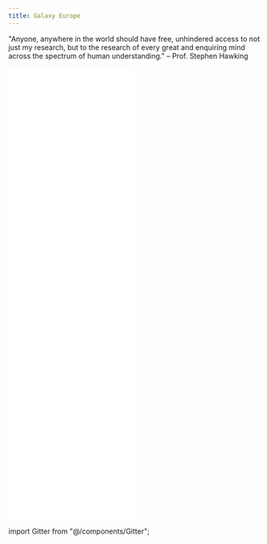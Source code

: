 ```yaml
---
title: Galaxy Europe
---
```


<slot name="/bare/eu/usegalaxy/notices" />

<slot name="/bare/eu/usegalaxy/main/jumbotron" />

"Anyone, anywhere in the world should have free, unhindered access to not just my research, but to the research of every great and enquiring mind across the spectrum of human understanding." – Prof. Stephen Hawking

<iframe title="Recent Galaxy Europe news" height="450"
 class="resize-y" src="/bare/eu/latest/news/" scrolling="no"
 style="width: 50%; border: none; vertical-align: top">
</iframe>
<iframe title="Recent Galaxy Europe events" height="450"
 class="resize-y" src="/bare/eu/latest/events/" scrolling="no"
 style="width: 50%; border: none; vertical-align: top">
</iframe>

<p></p>

<slot name="/eu/main1" />
<slot name="/eu/main2" />

<slot name="/eu/data-policy" />

<p></p>

<footer>
<slot name="/eu/credits-footer" />
</footer>

import Gitter from "@/components/Gitter";
<Gitter room="usegalaxy-eu/Lobby" />
